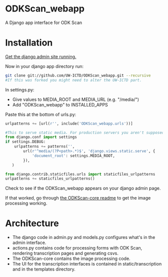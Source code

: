 ODKScan_webapp
==============

A Django app interface for ODK Scan

Installation
===========

[Get the django admin site running.](https://docs.djangoproject.com/en/1.4/intro/tutorial01/)

Now in your django app directory run:

```bash
git clone git://github.com/UW-ICTD/ODKScan_webapp.git --recursive
#If this was forked you might need to alter the UW-ICTD part.
```

In settings.py:

* Give values to MEDIA_ROOT and MEDIA_URL (e.g. "/media/")
* Add "ODKScan_webapp" to INSTALLED_APPS

Paste this at the bottom of urls.py:

```python
urlpatterns += [url(r'', include('ODKScan_webapp.urls'))]

#This to serve static media. For production servers you aren't supposed to serve media with Django.
from django.conf import settings
if settings.DEBUG:
    urlpatterns += patterns('',
        url(r'^media/(?P<path>.*)$', 'django.views.static.serve', {
            'document_root': settings.MEDIA_ROOT,
        }),
   )

from django.contrib.staticfiles.urls import staticfiles_urlpatterns
urlpatterns += staticfiles_urlpatterns()
```

Check to see if the ODKScan_webapp appears on your django admin page.

If that worked, go through [the ODKScan-core readme](https://github.com/UW-ICTD/ODKScan-core/blob/master/README.md) to get the image processing working.

Architecture
============

* The django code in admin.py and models.py configures what's in the admin interface.
* actions.py contains code for processing forms with ODK Scan, rendering transcription pages and generating csvs.
* The ODKScan-core contains the image processing code.
* The UI for the transcription interfaces is contained in static/transcription and in the templates directory.
